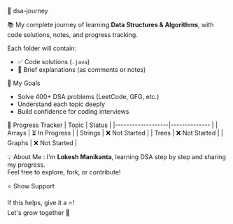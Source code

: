 🚀  dsa-journey

📚  My complete journey of learning **Data Structures & Algorithms**, with code solutions, notes, and progress tracking.

Each folder will contain:
- ✅ Code solutions (`.java`)
- 🧠 Brief explanations (as comments or notes)

📌 My Goals
- Solve 400+ DSA problems (LeetCode, GFG, etc.)
- Understand each topic deeply
- Build confidence for coding interviews

📅 Progress Tracker
| Topic             | Status         |
|-------------------|--------------  |
| Arrays            | ⏳ In Progress |
| Strings           | ❌ Not Started |
| Trees             | ❌ Not Started |
| Graphs            | ❌ Not Started |


💡 About Me : 
I'm **Lokesh Manikanta**, learning DSA step by step and sharing my progress.  
Feel free to explore, fork, or contribute!

⭐️ Show Support

If this helps, give it a ⭐️!  
Let's grow together 🚀


